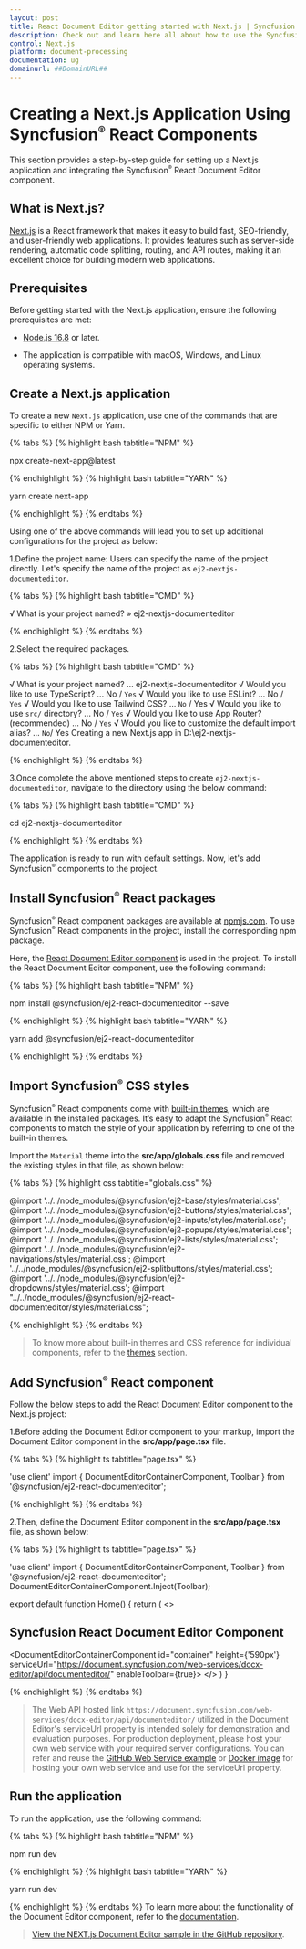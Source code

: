 ```yaml
---
layout: post
title: React Document Editor getting started with Next.js | Syncfusion
description: Check out and learn here all about how to use the Syncfusion React UI components in the Next.js project.
control: Next.js
platform: document-processing
documentation: ug
domainurl: ##DomainURL##
---
```



# Creating a Next.js Application Using Syncfusion<sup style="font-size:70%">&reg;</sup> React Components 

This section provides a step-by-step guide for setting up a Next.js application and integrating the Syncfusion<sup style="font-size:70%">&reg;</sup> React Document Editor component.

## What is Next.js?

[Next.js](https://nextjs.org/) is a React framework that makes it easy to build fast, SEO-friendly, and user-friendly web applications. It provides features such as server-side rendering, automatic code splitting, routing, and API routes, making it an excellent choice for building modern web applications.

## Prerequisites

Before getting started with the Next.js application, ensure the following prerequisites are met:

* [Node.js 16.8](https://nodejs.org/en) or later.

* The application is compatible with macOS, Windows, and Linux operating systems.

## Create a Next.js application

To create a new `Next.js` application, use one of the commands that are specific to either NPM or Yarn.

{% tabs %}
{% highlight bash tabtitle="NPM" %}

npx create-next-app@latest

{% endhighlight %}
{% highlight bash tabtitle="YARN" %}

yarn create next-app

{% endhighlight %}
{% endtabs %}

Using one of the above commands will lead you to set up additional configurations for the project as below:

1.Define the project name: Users can specify the name of the project directly. Let's specify the name of the project as `ej2-nextjs-documenteditor`.

{% tabs %}
{% highlight bash tabtitle="CMD" %}

√ What is your project named? » ej2-nextjs-documenteditor

{% endhighlight %}
{% endtabs %}

2.Select the required packages.

{% tabs %}
{% highlight bash tabtitle="CMD" %}

√ What is your project named? ... ej2-nextjs-documenteditor
√ Would you like to use TypeScript? ... No / `Yes`
√ Would you like to use ESLint? ... No / `Yes`
√ Would you like to use Tailwind CSS? ... `No` / Yes
√ Would you like to use `src/` directory? ... No / `Yes`
√ Would you like to use App Router? (recommended) ... No / `Yes`
√ Would you like to customize the default import alias? ... `No`/ Yes
Creating a new Next.js app in D:\ej2-nextjs-documenteditor.

{% endhighlight %}
{% endtabs %}

3.Once complete the above mentioned steps to create `ej2-nextjs-documenteditor`, navigate to the directory using the below command:

{% tabs %}
{% highlight bash tabtitle="CMD" %}

cd ej2-nextjs-documenteditor

{% endhighlight %}
{% endtabs %}

The application is ready to run with default settings. Now, let's add Syncfusion<sup style="font-size:70%">&reg;</sup> components to the project.

## Install Syncfusion<sup style="font-size:70%">&reg;</sup> React packages

Syncfusion<sup style="font-size:70%">&reg;</sup> React component packages are available at [npmjs.com](https://www.npmjs.com/search?q=ej2-react). To use Syncfusion<sup style="font-size:70%">&reg;</sup> React components in the project, install the corresponding npm package.

Here, the [React Document Editor component](https://www.syncfusion.com/react-components/react-word-processor) is used in the project. To install the React Document Editor component, use the following command:

{% tabs %}
{% highlight bash tabtitle="NPM" %}

npm install @syncfusion/ej2-react-documenteditor --save

{% endhighlight %}
{% highlight bash tabtitle="YARN" %}

yarn add @syncfusion/ej2-react-documenteditor

{% endhighlight %}
{% endtabs %}

## Import Syncfusion<sup style="font-size:70%">&reg;</sup> CSS styles

Syncfusion<sup style="font-size:70%">&reg;</sup> React components come with [built-in themes](https://ej2.syncfusion.com/react/documentation/appearance/theme/), which are available in the installed packages. It’s easy to adapt the Syncfusion<sup style="font-size:70%">&reg;</sup> React components to match the style of your application by referring to one of the built-in themes.

Import the `Material` theme into the **src/app/globals.css** file and removed the existing styles in that file, as shown below:

{% tabs %}
{% highlight css tabtitle="globals.css" %}

@import '../../node_modules/@syncfusion/ej2-base/styles/material.css';
@import '../../node_modules/@syncfusion/ej2-buttons/styles/material.css';
@import '../../node_modules/@syncfusion/ej2-inputs/styles/material.css';
@import '../../node_modules/@syncfusion/ej2-popups/styles/material.css';
@import '../../node_modules/@syncfusion/ej2-lists/styles/material.css';
@import '../../node_modules/@syncfusion/ej2-navigations/styles/material.css';
@import '../../node_modules/@syncfusion/ej2-splitbuttons/styles/material.css';
@import '../../node_modules/@syncfusion/ej2-dropdowns/styles/material.css';
@import "../../node_modules/@syncfusion/ej2-react-documenteditor/styles/material.css";

{% endhighlight %}
{% endtabs %}

> To know more about built-in themes and CSS reference for individual components, refer to the [themes](https://ej2.syncfusion.com/react/documentation/appearance/theme/) section.

## Add Syncfusion<sup style="font-size:70%">&reg;</sup> React component

Follow the below steps to add the React Document Editor component to the Next.js project:

1.Before adding the Document Editor component to your markup, import the Document Editor component in the **src/app/page.tsx** file.

{% tabs %}
{% highlight ts tabtitle="page.tsx" %}

'use client'
import { DocumentEditorContainerComponent, Toolbar } from '@syncfusion/ej2-react-documenteditor';

{% endhighlight %}
{% endtabs %}

2.Then, define the Document Editor component in the **src/app/page.tsx** file, as shown below:

{% tabs %}
{% highlight ts tabtitle="page.tsx" %}

'use client'
import { DocumentEditorContainerComponent, Toolbar } from '@syncfusion/ej2-react-documenteditor';
DocumentEditorContainerComponent.Inject(Toolbar);

export default function Home() {
  return (
    <>
      <h2>Syncfusion React Document Editor Component</h2>
      <DocumentEditorContainerComponent id="container" height={'590px'} serviceUrl="https://document.syncfusion.com/web-services/docx-editor/api/documenteditor/" enableToolbar={true}>
      </DocumentEditorContainerComponent>
    </>
  )
}

{% endhighlight %}
{% endtabs %}

> The Web API hosted link `https://document.syncfusion.com/web-services/docx-editor/api/documenteditor/` utilized in the Document Editor's serviceUrl property is intended solely for demonstration and evaluation purposes. For production deployment, please host your own web service with your required server configurations. You can refer and reuse the [GitHub Web Service example](https://github.com/SyncfusionExamples/EJ2-DocumentEditor-WebServices) or [Docker image](https://hub.docker.com/r/syncfusion/word-processor-server) for hosting your own web service and use for the serviceUrl property.

## Run the application

To run the application, use the following command:

{% tabs %}
{% highlight bash tabtitle="NPM" %}

npm run dev

{% endhighlight %}
{% highlight bash tabtitle="YARN" %}

yarn run dev

{% endhighlight %}
{% endtabs %}
To learn more about the functionality of the Document Editor component, refer to the [documentation](./feature-module.md).

> [View the NEXT.js Document Editor sample in the GitHub repository](https://github.com/SyncfusionExamples/ej2-nextjs-documenteditor).

